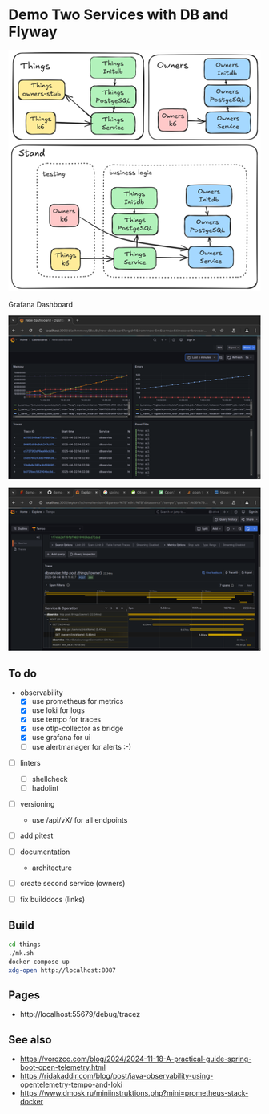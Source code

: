 # Demo Two Services with DB and Flyway

![](reuse.png)

Grafana Dashboard

![](screenshot.png)

![](traces.png)

## To do

- observability
  - [x] use prometheus for metrics
  - [x] use loki for logs
  - [x] use tempo for traces
  - [x] use otlp-collector as bridge
  - [x] use grafana for ui
  - [ ] use alertmanager for alerts :-)

- [ ] linters
    - [ ] shellcheck
    - [ ] hadolint
 
- [ ] versioning
  - use /api/vX/ for all endpoints

- [ ] add pitest

- [ ] documentation
  - architecture

- [ ] create second service (owners)   

- [ ] fix builddocs (links)

## Build

```sh
cd things
./mk.sh
docker compose up
xdg-open http://localhost:8087
```

## Pages

 - http://localhost:55679/debug/tracez


## See also

- https://vorozco.com/blog/2024/2024-11-18-A-practical-guide-spring-boot-open-telemetry.html
- https://ridakaddir.com/blog/post/java-observability-using-opentelemetry-tempo-and-loki
- https://www.dmosk.ru/miniinstruktions.php?mini=prometheus-stack-docker
